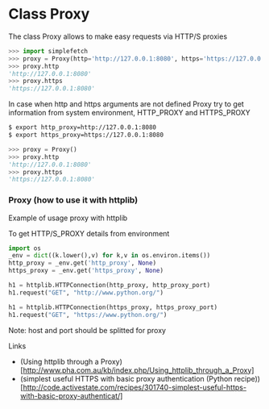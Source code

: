 # Class Proxy

The class Proxy allows to make easy requests via HTTP/S proxies

```python
>>> import simplefetch
>>> proxy = Proxy(http='http://127.0.0.1:8080', https='https://127.0.0.1:8080')
>>> proxy.http
'http://127.0.0.1:8080'
>>> proxy.https
'https://127.0.0.1:8080'
```

In case when http and https arguments are not defined Proxy try to get information from system environment, HTTP_PROXY and HTTPS_PROXY

```sh
$ export http_proxy=http://127.0.0.1:8080
$ export https_proxy=https://127.0.0.1:8080
```

```python
>>> proxy = Proxy()
>>> proxy.http
'http://127.0.0.1:8080'
>>> proxy.https
'https://127.0.0.1:8080'
```

### Proxy (how to use it with httplib)

Example of usage proxy with httplib

To get HTTP/S_PROXY details from environment

```python
import os
_env = dict((k.lower(),v) for k,v in os.environ.items())
http_proxy = _env.get('http_proxy', None)
https_proxy = _env.get('https_proxy', None)

h1 = httplib.HTTPConnection(http_proxy, http_proxy_port)
h1.request("GET", "http://www.python.org/")

h1 = httplib.HTTPConnection(https_proxy, https_proxy_port)
h1.request("GET", "https://www.python.org/")
```
Note: host and port should be splitted for proxy

Links

 * (Using httplib through a Proxy)[http://www.pha.com.au/kb/index.php/Using_httplib_through_a_Proxy]
 * (simplest useful HTTPS with basic proxy authentication (Python recipe))[http://code.activestate.com/recipes/301740-simplest-useful-https-with-basic-proxy-authenticat/]

